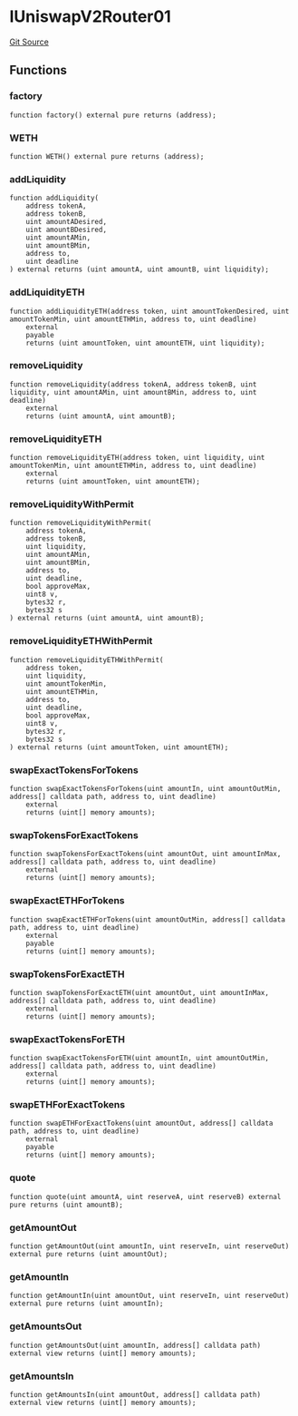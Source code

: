 # IUniswapV2Router01
[Git Source](https://github.com/FloorDAO/floor-v2/blob/fce0c6edadd90eef36eb24d13cfb5b386eeb9d00/src/interfaces/uniswap/IUniswapV2Router01.sol)


## Functions
### factory


```solidity
function factory() external pure returns (address);
```

### WETH


```solidity
function WETH() external pure returns (address);
```

### addLiquidity


```solidity
function addLiquidity(
    address tokenA,
    address tokenB,
    uint amountADesired,
    uint amountBDesired,
    uint amountAMin,
    uint amountBMin,
    address to,
    uint deadline
) external returns (uint amountA, uint amountB, uint liquidity);
```

### addLiquidityETH


```solidity
function addLiquidityETH(address token, uint amountTokenDesired, uint amountTokenMin, uint amountETHMin, address to, uint deadline)
    external
    payable
    returns (uint amountToken, uint amountETH, uint liquidity);
```

### removeLiquidity


```solidity
function removeLiquidity(address tokenA, address tokenB, uint liquidity, uint amountAMin, uint amountBMin, address to, uint deadline)
    external
    returns (uint amountA, uint amountB);
```

### removeLiquidityETH


```solidity
function removeLiquidityETH(address token, uint liquidity, uint amountTokenMin, uint amountETHMin, address to, uint deadline)
    external
    returns (uint amountToken, uint amountETH);
```

### removeLiquidityWithPermit


```solidity
function removeLiquidityWithPermit(
    address tokenA,
    address tokenB,
    uint liquidity,
    uint amountAMin,
    uint amountBMin,
    address to,
    uint deadline,
    bool approveMax,
    uint8 v,
    bytes32 r,
    bytes32 s
) external returns (uint amountA, uint amountB);
```

### removeLiquidityETHWithPermit


```solidity
function removeLiquidityETHWithPermit(
    address token,
    uint liquidity,
    uint amountTokenMin,
    uint amountETHMin,
    address to,
    uint deadline,
    bool approveMax,
    uint8 v,
    bytes32 r,
    bytes32 s
) external returns (uint amountToken, uint amountETH);
```

### swapExactTokensForTokens


```solidity
function swapExactTokensForTokens(uint amountIn, uint amountOutMin, address[] calldata path, address to, uint deadline)
    external
    returns (uint[] memory amounts);
```

### swapTokensForExactTokens


```solidity
function swapTokensForExactTokens(uint amountOut, uint amountInMax, address[] calldata path, address to, uint deadline)
    external
    returns (uint[] memory amounts);
```

### swapExactETHForTokens


```solidity
function swapExactETHForTokens(uint amountOutMin, address[] calldata path, address to, uint deadline)
    external
    payable
    returns (uint[] memory amounts);
```

### swapTokensForExactETH


```solidity
function swapTokensForExactETH(uint amountOut, uint amountInMax, address[] calldata path, address to, uint deadline)
    external
    returns (uint[] memory amounts);
```

### swapExactTokensForETH


```solidity
function swapExactTokensForETH(uint amountIn, uint amountOutMin, address[] calldata path, address to, uint deadline)
    external
    returns (uint[] memory amounts);
```

### swapETHForExactTokens


```solidity
function swapETHForExactTokens(uint amountOut, address[] calldata path, address to, uint deadline)
    external
    payable
    returns (uint[] memory amounts);
```

### quote


```solidity
function quote(uint amountA, uint reserveA, uint reserveB) external pure returns (uint amountB);
```

### getAmountOut


```solidity
function getAmountOut(uint amountIn, uint reserveIn, uint reserveOut) external pure returns (uint amountOut);
```

### getAmountIn


```solidity
function getAmountIn(uint amountOut, uint reserveIn, uint reserveOut) external pure returns (uint amountIn);
```

### getAmountsOut


```solidity
function getAmountsOut(uint amountIn, address[] calldata path) external view returns (uint[] memory amounts);
```

### getAmountsIn


```solidity
function getAmountsIn(uint amountOut, address[] calldata path) external view returns (uint[] memory amounts);
```

